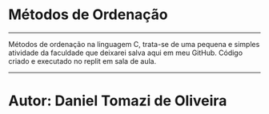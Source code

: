 # Métodos de Ordenação
*********************
Métodos de ordenação na linguagem C, trata-se de uma pequena e simples atividade da faculdade que deixarei salva aqui em meu GitHub.
Código criado e executado no replit em sala de aula.
***************
# Autor: Daniel Tomazi de Oliveira
